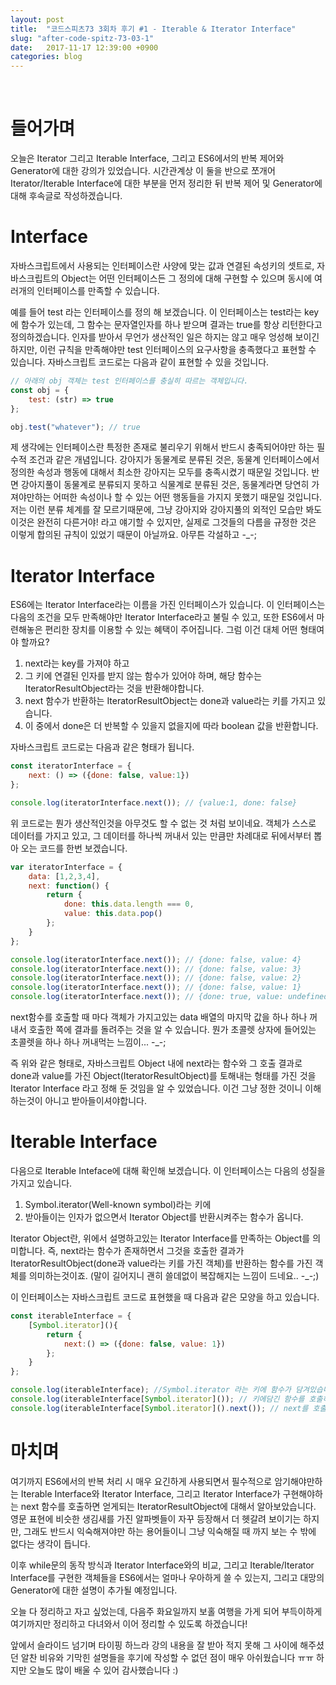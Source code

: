 ```yaml
---
layout: post
title:  "코드스피츠73 3회차 후기 #1 - Iterable & Iterator Interface"
slug: "after-code-spitz-73-03-1"
date:   2017-11-17 12:39:00 +0900
categories: blog
---
```

<!-- Global site tag (gtag.js) - Google Analytics -->
<script async src="https://www.googletagmanager.com/gtag/js?id=UA-121955159-1"></script>
<script>
  window.dataLayer = window.dataLayer || [];
  function gtag(){dataLayer.push(arguments);}
  gtag('js', new Date());

  gtag('config', 'UA-121955159-1');
</script>
<script async src="//pagead2.googlesyndication.com/pagead/js/adsbygoogle.js"></script>
<!-- fureweb-github -->
<ins class="adsbygoogle"
     style="display:block"
     data-ad-client="ca-pub-6234418861743010"
     data-ad-slot="8427857156"
     data-ad-format="auto"></ins>
<script>
(adsbygoogle = window.adsbygoogle || []).push({});
</script>

<div class="fb-like" data-href="https://fureweb-com.github.io{{page.url}}" data-layout="button_count" data-action="like" data-size="small" data-show-faces="true" data-share="true"></div>
<br>

# 들어가며
오늘은 Iterator 그리고 Iterable Interface, 그리고 ES6에서의 반복 제어와 Generator에 대한 강의가 있었습니다. 시간관계상 이 둘을 반으로 쪼개어 Iterator/Iterable Interface에 대한 부분을 먼저 정리한 뒤 반복 제어 및 Generator에 대해 후속글로 작성하겠습니다.

# Interface
자바스크립트에서 사용되는 인터페이스란 사양에 맞는 값과 연결된 속성키의 셋트로, 자바스크립트의 Object는 어떤 인터페이스든 그 정의에 대해 구현할 수 있으며 동시에 여러개의 인터페이스를 만족할 수 있습니다.

예를 들어 test 라는 인터페이스를 정의 해 보겠습니다. 이 인터페이스는 test라는 key에 함수가 있는데, 그 함수는 문자열인자를 하나 받으며 결과는 true를 항상 리턴한다고 정의하겠습니다. 인자를 받아서 무언가 생산적인 일은 하지는 않고 매우 엉성해 보이긴 하지만, 이런 규칙을 만족해야만 test 인터페이스의 요구사항을 충족했다고 표현할 수 있습니다. 자바스크립트 코드로는 다음과 같이 표현할 수 있을 것입니다.

```js
// 아래의 obj 객체는 test 인터페이스를 충실히 따르는 객체입니다.
const obj = {
    test: (str) => true
};

obj.test("whatever"); // true
```

제 생각에는 인터페이스란 특정한 존재로 불리우기 위해서 반드시 충족되어야만 하는 필수적 조건과 같은 개념입니다. 강아지가 동물계로 분류된 것은, 동물계 인터페이스에서 정의한 속성과 행동에 대해서 최소한 강아지는 모두를 충족시켰기 때문일 것입니다. 반면 강아지풀이 동물계로 분류되지 못하고 식물계로 분류된 것은, 동물계라면 당연히 가져야만하는 어떠한 속성이나 할 수 있는 어떤 행동들을 가지지 못했기 때문일 것입니다. 저는 이런 분류 체계를 잘 모르기때문에, 그냥 강아지와 강아지풀의 외적인 모습만 봐도 이것은 완전히 다른거야! 라고 얘기할 수 있지만, 실제로 그것들의 다름을 규정한 것은 이렇게 합의된 규칙이 있었기 때문이 아닐까요. 아무튼 각설하고 -_-;

# Iterator Interface
ES6에는 Iterator Interface라는 이름을 가진 인터페이스가 있습니다. 이 인터페이스는 다음의 조건을 모두 만족해야만 Iterator Interface라고 불릴 수 있고, 또한 ES6에서 마련해놓은 편리한 장치를 이용할 수 있는 혜택이 주어집니다. 그럼 이건 대체 어떤 형태여야 할까요?

1. next라는 key를 가져야 하고
2. 그 키에 연결된 인자를 받지 않는 함수가 있어야 하며, 해당 함수는 IteratorResultObject라는 것을 반환해야합니다.
3. next 함수가 반환하는 IteratorResultObject는 done과 value라는 키를 가지고 있습니다.
4. 이 중에서 done은 더 반복할 수 있을지 없을지에 따라 boolean 값을 반환합니다.

자바스크립트 코드로는 다음과 같은 형태가 됩니다.
```js
const iteratorInterface = {
    next: () => ({done: false, value:1})
};

console.log(iteratorInterface.next()); // {value:1, done: false}
```

위 코드로는 뭔가 생산적인것을 아무것도 할 수 없는 것 처럼 보이네요. 객체가 스스로 데이터를 가지고 있고, 그 데이터를 하나씩 꺼내서 있는 만큼만 차례대로 뒤에서부터 뽑아 오는 코드를 한번 보겠습니다.

```js
var iteratorInterface = {
    data: [1,2,3,4],
    next: function() {
        return {
            done: this.data.length === 0,
            value: this.data.pop()
        };
    }
};

console.log(iteratorInterface.next()); // {done: false, value: 4}
console.log(iteratorInterface.next()); // {done: false, value: 3}
console.log(iteratorInterface.next()); // {done: false, value: 2}
console.log(iteratorInterface.next()); // {done: false, value: 1}
console.log(iteratorInterface.next()); // {done: true, value: undefined}
```

next함수를 호출할 때 마다 객체가 가지고있는 data 배열의 마지막 값을 하나 하나 꺼내서 호출한 쪽에 결과를 돌려주는 것을 알 수 있습니다. 뭔가 초콜렛 상자에 들어있는 초콜렛을 하나 하나 꺼내먹는 느낌이... -_-;

즉 위와 같은 형태로, 자바스크립트 Object 내에 next라는 함수와 그 호출 결과로 done과 value를 가진 Object(IteratorResultObject)를 토해내는 형태를 가진 것을 Iterator Interface 라고 정해 둔 것임을 알 수 있었습니다. 이건 그냥 정한 것이니 이해하는것이 아니고 받아들이셔야합니다.

# Iterable Interface
다음으로 Iterable Inteface에 대해 확인해 보겠습니다. 이 인터페이스는 다음의 성질을 가지고 있습니다.
1. Symbol.iterator(Well-known symbol)라는 키에
2. 받아들이는 인자가 없으면서 Iterator Object를 반환시켜주는 함수가 옵니다.

Iterator Object란, 위에서 설명하고있는 Iterator Interface를 만족하는 Object를 의미합니다. 즉, next라는 함수가 존재하면서 그것을 호출한 결과가 IteratorResultObject(done과 value라는 키를 가진 객체)를 반환하는 함수를 가진 객체를 의미하는것이죠. (말이 길어지니 괜히 쓸데없이 복잡해지는 느낌이 드네요.. -_-;)

이 인터페이스는 자바스크립트 코드로 표현했을 때 다음과 같은 모양을 하고 있습니다.

```js
const iterableInterface = {
    [Symbol.iterator](){
        return {
            next:() => ({done: false, value: 1})
        };
    }
};

console.log(iterableInterface); //Symbol.iterator 라는 키에 함수가 담겨있습니다.
console.log(iterableInterface[Symbol.iterator]()); // 키에담긴 함수를 호출하면.. next 키에 함수가 담긴 객체를 리턴(Iterator Object 입니다! 헷갈리지 마세요!)받게 됩니다.
console.log(iterableInterface[Symbol.iterator]().next()); // next를 호출하면 IteratorResultObject인 {done: false, value: 1} 가 출력됩니다.
```

# 마치며
여기까지 ES6에서의 반복 처리 시 매우 요긴하게 사용되면서 필수적으로 암기해야만하는 Iterable Interface와 Iterator Interface, 그리고 Iterator Interface가 구현해야하는 next 함수를 호출하면 얻게되는 IteratorResultObject에 대해서 알아보았습니다. 영문 표현에 비슷한 생김새를 가진 알파벳들이 자꾸 등장해서 더 헷갈려 보이기는 하지만, 그래도 반드시 익숙해져야만 하는 용어들이니 그냥 익숙해질 때 까지 보는 수 밖에 없다는 생각이 듭니다.

이후 while문의 동작 방식과 Iterator Interface와의 비교, 그리고 Iterable/Iterator Interface를 구현한 객체들을 ES6에서는 얼마나 우아하게 쓸 수 있는지, 그리고 대망의 Generator에 대한 설명이 추가될 예정입니다.

오늘 다 정리하고 자고 싶었는데, 다음주 화요일까지 보홀 여행을 가게 되어 부득이하게 여기까지만 정리하고 다녀와서 이어 정리할 수 있도록 하겠습니다!

앞에서 슬라이드 넘기며 타이핑 하느라 강의 내용을 잘 받아 적지 못해 그 사이에 해주셨던 알찬 비유와 기막힌 설명들을 후기에 작성할 수 없던 점이 매우 아쉬웠습니다 ㅠㅠ 하지만 오늘도 많이 배울 수 있어 감사했습니다 :)

<div class="fb-comments" data-href="https://fureweb-com.github.io{{page.url}}" data-width="100%" data-numposts="10"></div>

<div id="fb-root"></div>
<script>(function(d, s, id) {
  var js, fjs = d.getElementsByTagName(s)[0];
  if (d.getElementById(id)) return;
  js = d.createElement(s); js.id = id;
  js.src = "//connect.facebook.net/ko_KR/sdk.js#xfbml=1&version=v2.10&appId=403216550080274";
  fjs.parentNode.insertBefore(js, fjs);
}(document, 'script', 'facebook-jssdk'));</script>